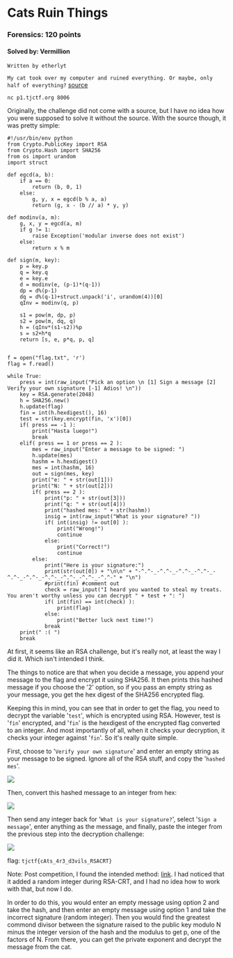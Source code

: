 # Cats Ruin Things
### Forensics: 120 points
#### Solved by: Vermillion

`Written by etherlyt`

`My cat took over my computer and ruined everything. Or maybe, only half of everything?` <a href="https://static.tjctf.org/107853e7123432ac8e83abd6a39d326bbdbd1955dd3814fc9a27e33ee95184b2_rsa.py">source</a>

`nc p1.tjctf.org 8006`

Originally, the challenge did not come with a source, but I have no idea how you were supposed to solve it without the source. With the source though, it was pretty simple:
```
#!/usr/bin/env python
from Crypto.PublicKey import RSA
from Crypto.Hash import SHA256
from os import urandom
import struct

def egcd(a, b):
    if a == 0:
        return (b, 0, 1)
    else:
        g, y, x = egcd(b % a, a)
        return (g, x - (b // a) * y, y)

def modinv(a, m):
    g, x, y = egcd(a, m)
    if g != 1:
        raise Exception('modular inverse does not exist')
    else:
        return x % m
        
def sign(m, key):
	p = key.p
	q = key.q
	e = key.e
	d = modinv(e, (p-1)*(q-1))
	dp = d%(p-1)
	dq = d%(q-1)+struct.unpack('i', urandom(4))[0]
	qInv = modinv(q, p)
	
	s1 = pow(m, dp, p)
	s2 = pow(m, dq, q)
	h = (qInv*(s1-s2))%p
	s = s2+h*q
	return [s, e, p*q, p, q]
	
	
f = open("flag.txt", 'r')
flag = f.read()

while True:
	press = int(raw_input("Pick an option \n [1] Sign a message [2] Verify your own signature [-1] Adios! \n"))
	key = RSA.generate(2048)
	h = SHA256.new()
	h.update(flag)
	fin = int(h.hexdigest(), 16)
	test = str(key.encrypt(fin, 'x')[0])
	if( press == -1 ):
		print("Hasta luego!")
		break
	elif( press == 1 or press == 2 ):
		mes = raw_input("Enter a message to be signed: ")
		h.update(mes)
		hashm = h.hexdigest()
		mes = int(hashm, 16)
		out = sign(mes, key)
		print("e: " + str(out[1]))
		print("N: " + str(out[2]))
		if( press == 2 ):
			print("p: " + str(out[3]))
			print("q: " + str(out[4]))
			print("hashed mes: " + str(hashm))
			insig = int(raw_input("What is your signature? "))
			if( int(insig) != out[0] ):
				print("Wrong!")
				continue
			else:
				print("Correct!")
				continue
		else:
			print("Here is your signature:")
			print(str(out[0]) + "\n\n" + "-^.^-_-^.^-_-^.^-_-^.^-_-^.^-_-^.^-_-^.^-_-^.^-_-^.^-_-^.^-" + "\n")
			#print(fin) #comment out
			check = raw_input("I heard you wanted to steal my treats. You aren't worthy unless you can decrypt " + test + ": ")
			if( int(fin) == int(check) ):
				print(flag)
			else:
				print("Better luck next time!")
			break
	print(" :( ")
	break
```
At first, it seems like an RSA challenge, but it's really not, at least the way I did it. Which isn't intended I think.

The things to notice are that when you decide a message, you append your message to the flag and encrypt it using SHA256. It then prints this hashed message if you choose the '2' option, so if you pass an empty string as your message, you get the hex digest of the SHA256 encrypted flag.

Keeping this in mind, you can see that in order to get the flag, you need to decrypt the variable '`test`', which is encrypted using RSA. However, test is '`fin`' encrypted, and '`fin`' is the hexdigest of the encrypted flag converted to an integer. And most importantly of all, when it checks your decryption, it checks your integer against '`fin`'. So it's really quite simple.

First, choose to '`Verify your own signature`' and enter an empty string as your message to be signed. Ignore all of the RSA stuff, and copy the '`hashed mes`'.

<img src='https://cdn.discordapp.com/attachments/532350033241309226/568120392565260317/unknown.png'>

Then, convert this hashed message to an integer from hex:

<img src='https://cdn.discordapp.com/attachments/532350033241309226/568120634287325203/unknown.png'>

Then send any integer back for '`What is your signature?`', select '`Sign a message`', enter anything as the message, and finally, paste the integer from the previous step into the decryption challenge:

<img src='https://cdn.discordapp.com/attachments/532350033241309226/568121419284873245/unknown.png'>

flag: `tjctf{cAts_4r3_d3vils_RSACRT}`

Note: Post competition, I found the intended method: <a href='https://www.cryptologie.net/article/371/fault-attacks-on-rsas-signatures/'>link</a>. I had noticed that it added a random integer during RSA-CRT, and I had no idea how to work with that, but now I do.

In order to do this, you would enter an empty message using option 2 and take the hash, and then enter an empty message using option 1 and take the incorrect signature (random integer). Then you would find the greatest commond divisor between the signature raised to the public key modulo N minus the integer version of the hash and the modulus to get p, one of the factors of N. From there, you can get the private exponent and decrypt the message from the cat.
